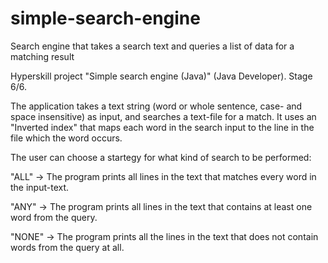 # simple-search-engine
Search engine that takes a search text and queries a list of data for a matching result

Hyperskill project "Simple search engine (Java)" (Java Developer). Stage 6/6.

The application takes a text string (word or whole sentence, case- and space insensitive) as input, and 
searches a text-file for a match. It uses an "Inverted index" that maps each word in the search input to
the line in the file which the word occurs. 

The user can choose a startegy for what kind of search to be performed:

"ALL" -> The program prints all lines in the text that matches every word in the input-text.

"ANY" -> The program prints all lines in the text that contains at least one word from the query.

"NONE" -> The program prints all the lines in the text that does not contain words from the query at all. 



